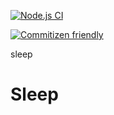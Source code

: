 [![Node.js CI](https://github.com/OurActivities/sleep/actions/workflows/publish.yml/badge.svg)](https://github.com/OurActivities/sleep/actions/workflows/publish.yml)

[![Commitizen friendly](https://img.shields.io/badge/commitizen-friendly-brightgreen.svg)](http://commitizen.github.io/cz-cli/)

sleep
# Sleep
